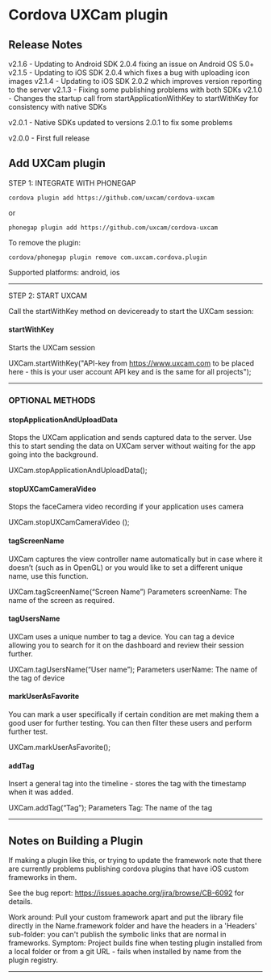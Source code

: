 
# Cordova UXCam plugin

## Release Notes ##

v2.1.6 - Updating to Android SDK 2.0.4 fixing an issue on Android OS 5.0+
v2.1.5 - Updating to iOS SDK 2.0.4 which fixes a bug with uploading icon images
v2.1.4 - Updating to iOS SDK 2.0.2 which improves version reporting to the server
v2.1.3 - Fixing some publishing problems with both SDKs
v2.1.0 - Changes the startup call from startApplicationWithKey to startWithKey for consistency with native SDKs

v2.0.1 - Native SDKs updated to versions 2.0.1 to fix some problems

v2.0.0 - First full release


## Add UXCam plugin

STEP 1: INTEGRATE  WITH PHONEGAP

    cordova plugin add https://github.com/uxcam/cordova-uxcam

or

    phonegap plugin add https://github.com/uxcam/cordova-uxcam
  

To remove the plugin: 

    cordova/phonegap plugin remove com.uxcam.cordova.plugin 


Supported platforms: android, ios

---

STEP 2: START UXCAM

Call the startWithKey method on deviceready to start the UXCam session:

#### startWithKey
Starts the UXCam session

UXCam.startWithKey("API-key from https://www.uxcam.com to be placed here - this is your user account API key and is the same for all projects");

---

### OPTIONAL METHODS

#### stopApplicationAndUploadData 
Stops the UXCam application and sends captured data to the server. Use this to start sending the data on UXCam server without waiting for the app going into the background.

UXCam.stopApplicationAndUploadData();


#### stopUXCamCameraVideo
Stops the faceCamera video recording if your application uses camera 

UXCam.stopUXCamCameraVideo ();


#### tagScreenName
UXCam captures the view controller name automatically but in case where it doesn’t (such as in OpenGL) or you would like to set a different unique name, use this function.

UXCam.tagScreenName(“Screen Name”)
Parameters 
screenName: The name of the screen as required.


#### tagUsersName
UXCam uses a unique number to tag a device. You can tag a device allowing you to search for it on the dashboard and review their session further.

UXCam.tagUsersName(“User name”);
Parameters 
userName: The name of the tag of device


#### markUserAsFavorite
You can mark a user specifically if certain condition are met making them a good user for further testing. You can then filter these users and perform further test.

UXCam.markUserAsFavorite();


#### addTag
Insert a general tag into the timeline - stores the tag with the timestamp when it was added. 

UXCam.addTag(“Tag”);
Parameters 
Tag: The name of the tag

---

## Notes on Building a Plugin ##

If making a plugin like this, or trying to update the framework note that there are currently problems publishing cordova plugins that have iOS custom frameworks in them.

See the bug report: https://issues.apache.org/jira/browse/CB-6092 for details.

Work around: Pull your custom framework apart and put the library file directly in the Name.framework folder and have the headers in a 'Headers' sub-folder: you can't publish the symbolic links that are normal in frameworks.
Symptom: Project builds fine when testing plugin installed from a local folder or from a git URL - fails when installed by name from the plugin registry.

--- 
